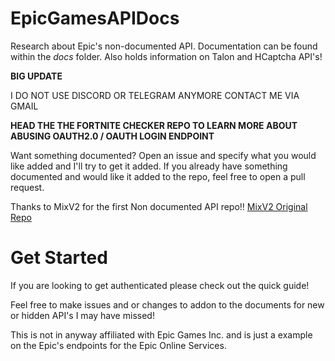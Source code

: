 # EpicGamesAPIDocs
Research about Epic's non-documented API. Documentation can be found within the _*docs*_ folder.
Also holds information on Talon and HCaptcha API's!

**BIG UPDATE**

I DO NOT USE DISCORD OR TELEGRAM ANYMORE CONTACT ME VIA GMAIL

**HEAD THE THE FORTNITE CHECKER REPO TO LEARN MORE ABOUT ABUSING OAUTH2.0 / OAUTH LOGIN ENDPOINT**

Want something documented? Open an issue and specify what you would like added and I'll try to get it added.
If you already have something documented and would like it added to the repo, feel free to open a pull request.

Thanks to MixV2 for the first Non documented API repo!! [MixV2 Original Repo](https://github.com/MixV2/EpicResearch)

# Get Started
If you are looking to get authenticated please check out the quick guide!

Feel free to make issues and or changes to addon to the documents for new or hidden API's I may have missed!

This is not in anyway affiliated with Epic Games Inc. and is just a example on the Epic's endpoints for the Epic Online Services.

